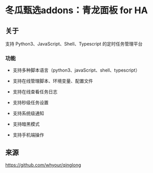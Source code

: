 # 冬瓜甄选addons：青龙面板 for HA

## 关于

支持 Python3、JavaScript、Shell、Typescript 的定时任务管理平台

### 功能

- 支持多种脚本语言（python3、javaScript、shell、typescript）

- 支持在线管理脚本、环境变量、配置文件

- 支持在线查看任务日志

- 支持秒级任务设置

- 支持系统级通知

- 支持暗黑模式

- 支持手机端操作

## 来源

https://github.com/whyour/qinglong